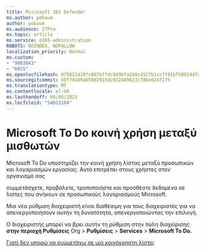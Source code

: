 ```yaml
---
title: Microsoft 365 Defender
ms.author: pebaum
author: pebaum
ms.audience: ITPro
ms.topic: article
ms.service: o365-administration
ROBOTS: NOINDEX, NOFOLLOW
localization_priority: Normal
ms.custom:
- "9003043"
- "6015"
ms.openlocfilehash: 075811418fc697bffdc9d9bfa2d8c4527b1cc7f91bf5892447d099f1c5ee6140
ms.sourcegitcommit: b5f7da89a650d2915dc652449623c78be6247175
ms.translationtype: MT
ms.contentlocale: el-GR
ms.lasthandoff: 08/05/2021
ms.locfileid: "54012164"
---
```

# <a name="microsoft-to-do-cross-tenant-sharing"></a>Microsoft To Do κοινή χρήση μεταξύ μισθωτών

Microsoft To Do υποστηρίζει την κοινή χρήση λίστας μεταξύ προσωπικών και λογαριασμών εργασίας. Αυτό επιτρέπει στους χρήστες στον οργανισμό σας

συμμετάσχετε, προβάλετε, τροποποιήστε και προσθέστε δεδομένα σε λίστες που ανήκουν σε προσωπικούς λογαριασμούς Microsoft.

Μια νέα ρύθμιση διαχειριστή είναι διαθέσιμη για τους διαχειριστές για να απενεργοποιήσουν αυτήν τη δυνατότητα, απενεργοποιώντας την επιλογή.

Ο διαχειριστής μπορεί να βρει αυτήν τη ρύθμιση στην πύλη διαχείρισης **στην περιοχή Ρυθμίσεις** Org  >  **Ρυθμίσεις**  >  **Services**  >  **Microsoft To Do.**  

[Γιατί δεν μπορώ να συμμετάχω σε μια κοινόχρηστη λίστα;](https://support.microsoft.com/office/why-can-t-i-join-a-shared-list-3a6195de-e3a8-437a-b562-7c8c011dc574?ui=en-us&rs=en-us&ad=us)